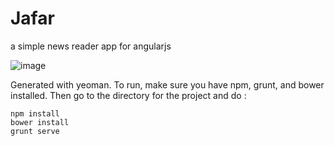 # Jafar

a simple news reader app for angularjs


![image](http://upload.wikimedia.org/wikipedia/en/a/a0/Jafar.jpg)

Generated with yeoman. To run, make sure you have npm, grunt, and bower installed. Then go to the directory for the project and 
do :
```
npm install
bower install
grunt serve
```
